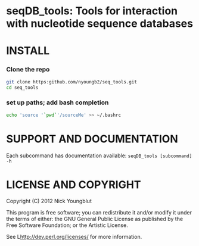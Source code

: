 seqDB_tools: Tools for interaction with nucleotide sequence databases
=====================================================================

# INSTALL

### Clone the repo

```sh
git clone https:github.com/nyoungb2/seq_tools.git
cd seq_tools
```

### set up paths; add bash completion

```sh
echo 'source '`pwd`'/sourceMe' >> ~/.bashrc
```


# SUPPORT AND DOCUMENTATION

Each subcommand has documentation available: `seqDB_tools [subcommand] -h`


# LICENSE AND COPYRIGHT

Copyright (C) 2012 Nick Youngblut

This program is free software; you can redistribute it and/or modify it
under the terms of either: the GNU General Public License as published
by the Free Software Foundation; or the Artistic License.

See L<http://dev.perl.org/licenses/> for more information.

